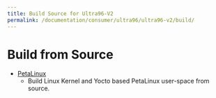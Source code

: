 ```yaml
---
title: Build Source for Ultra96-V2
permalink: /documentation/consumer/ultra96/ultra96-v2/build/
---
```


# Build from Source

- [PetaLinux](peta-linux/)
  - Build Linux Kernel and Yocto based PetaLinux user-space from source.
